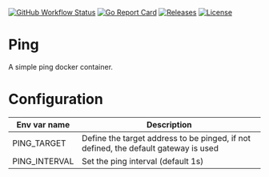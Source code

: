 [![GitHub Workflow Status](https://img.shields.io/github/workflow/status/bakito/ping/Build%20Image?logo=github)](https://github.com/bakito/ping/actions/workflows/publish.yml)
[![Go Report Card](https://goreportcard.com/badge/github.com/bakito/ping)](https://goreportcard.com/report/github.com/bakito/ping)
[![Releases](https://img.shields.io/github/v/release/bakito/ping?label=Release)](https://github.com/bakito/ping/releases)
[![License](https://img.shields.io/badge/License-MIT-blue.svg)](https://opensource.org/licenses/MIT)
# Ping

A simple ping docker container.

# Configuration

| Env var name  | Description                                                                         |
|---------------|-------------------------------------------------------------------------------------|
| PING_TARGET   | Define the target address to be pinged, if not defined, the default gateway is used |   
| PING_INTERVAL | Set the ping interval (default 1s)                                                  |   


